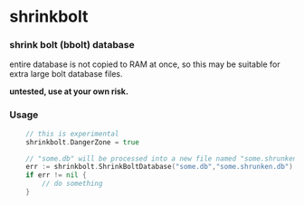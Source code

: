 # shrinkbolt

### shrink bolt (bbolt) database

entire database is not copied to RAM at once, so this may be suitable for extra large bolt database files.

**untested, use at your own risk.**

### Usage

```go
    // this is experimental
    shrinkbolt.DangerZone = true

    // "some.db" will be processed into a new file named "some.shrunken.db"
    err := shrinkbolt.ShrinkBoltDatabase("some.db","some.shrunken.db")
    if err != nil {
        // do something
    }
```
